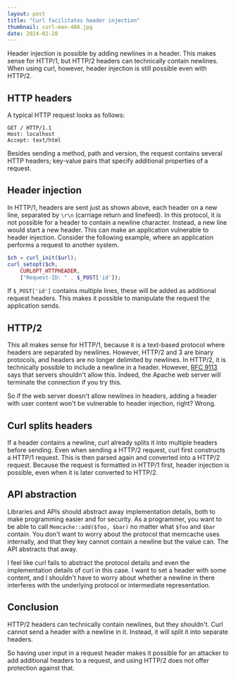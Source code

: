 ```yaml
---
layout: post
title: "Curl facilitates header injection"
thumbnail: curl-man-480.jpg
date: 2024-02-28
---
```


Header injection is possible by adding newlines in a header. This makes sense for HTTP/1, but HTTP/2 headers can technically contain newlines. When using curl, however, header injection is still possible even with HTTP/2.

<!-- Photo source: https://pixabay.com/photos/man-portrait-homeless-poverty-male-1870016/ -->

## HTTP headers

A typical HTTP request looks as follows:

```
GET / HTTP/1.1
Host: localhost
Accept: text/html
```

Besides sending a method, path and version, the request contains several HTTP headers; key-value pairs that specify additional properties of a request.

## Header injection

In HTTP/1, headers are sent just as shown above, each header on a new line, separated by `\r\n` (carriage return and linefeed). In this protocol, it is not possible for a header to contain a newline character. Instead, a new line would start a new header. This can make an application vulnerable to header injection. Consider the following example, where an application performs a request to another system.

```php
$ch = curl_init($url);
curl_setopt($ch,
    CURLOPT_HTTPHEADER,
    ["Request-ID: " . $_POST['id']);
```

If `$_POST['id']` contains multiple lines, these will be added as additional request headers. This makes it possible to manipulate the request the application sends.

## HTTP/2

This all makes sense for HTTP/1, because it is a text-based protocol where headers are separated by newlines. However, HTTP/2 and 3 are binary protocols, and headers are no longer delimited by newlines. In HTTP/2, it is technically possible to include a newline in a header. However, [RFC 9113](https://www.rfc-editor.org/rfc/rfc9113.html#name-http-fields) says that servers shouldn't allow this. Indeed, the Apache web server will terminate the connection if you try this.

So if the web server doesn't allow newlines in headers, adding a header with user content won't be vulnerable to header injection, right? Wrong.

## Curl splits headers

If a header contains a newline, curl already splits it into multiple headers before sending. Even when sending a HTTP/2 request, curl first constructs a HTTP/1 request. This is then parsed again and converted into a HTTP/2 request. Because the request is formatted in HTTP/1 first, header injection is possible, even when it is later converted to HTTP/2.

## API abstraction

Libraries and APIs should abstract away implementation details, both to make programming easier and for security. As a programmer, you want to be able to call `Memcache::add($foo, $bar)` no matter what `$foo` and `$bar` contain. You don't want to worry about the protocol that memcache uses internally, and that they key cannot contain a newline but the value can. The API abstracts that away.

I feel like curl fails to abstract the protocol details and even the implementation details of curl in this case. I want to set a header with some content, and I shouldn't have to worry about whether a newline in there interferes with the underlying protocol or intermediate representation.

## Conclusion

HTTP/2 headers can technically contain newlines, but they shouldn't. Curl cannot send a header with a newline in it. Instead, it will split it into separate headers.

So having user input in a request header makes it possible for an attacker to add additional headers to a request, and using HTTP/2 does not offer protection against that.
